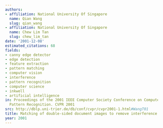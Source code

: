 ```yaml
---
authors:
- affiliation: National University Of Singapore
  name: Qian Wang
  slug: qian_wang
- affiliation: National University Of Singapore
  name: Chew Lim Tan
  slug: chew_lim_tan
date: '2001-12-08'
estimated_citations: 68
fields:
- canny edge detector
- edge detection
- feature extraction
- pattern matching
- computer vision
- interference
- pattern recognition
- computer science
- inkwell
- artificial intelligence
in: Proceedings of the 2001 IEEE Computer Society Conference on Computer Vision and
  Pattern Recognition. CVPR 2001
src: http://dblp.uni-trier.de/db/conf/cvpr/cvpr2001-1.html#WangT01
title: Matching of double-sided document images to remove interference
year: 2001
---
```

